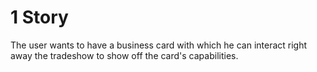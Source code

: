 # 1 Story

The user wants to have a business card with which he can interact right away the tradeshow to show off the card's capabilities. 